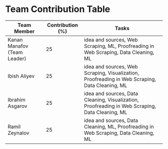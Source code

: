 # Team Contribution Table

| Team Member                          | Contribution (%) | Tasks                                         |
|--------------------------------------|------------------|-----------------------------------------------|
| Kanan Manafov (Team Leader)          | 25               | idea and sources, Web Scraping, ML, Proofreading in Web Scraping, Data Cleaning, ML |
| Ibish Aliyev                         | 25               | idea and sources, Web Scraping, Visualization, Proofreading in Web Scraping, Data Cleaning, ML |
| Ibrahim Asgarov                      | 25               | idea and sources, Data Cleaning, Visualization, Proofreading in Web Scraping, Data Cleaning, ML |
| Ramil Zeynalov                       | 25               | idea and sources, Data Cleaning, ML, Proofreading in Web Scraping, Data Cleaning, ML |

